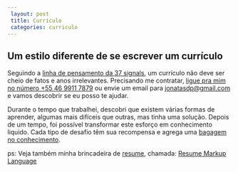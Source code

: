 ```yaml
---
 layout: post 
 title: Currículo
 categories: curriculo
---
```


## Um estilo diferente de se escrever um currículo

Seguindo a [linha de pensamento da 37 signals][37signals-post], um currículo não deve ser cheio de fatos e anos irrelevantes. Precisando me contratar, [ligue pra mim no número +55 46 9911 7879][cel] ou envie um email para <jonatasdp@gmail.com> e vamos descobrir se eu posso te ajudar.

Durante o tempo que trabalhei, descobri que existem várias formas de aprender, algumas mais difíceis que outras, mas tinha uma solução. Depois de um tempo, foi possível transformar este esforço em conhecimento liquido. Cada tipo de desafio têm sua recompensa e agrega uma [bagagem no conhecimento][portfolio].


ps: Veja também minha brincadeira de [resume][rml], chamada: [Resume Markup Language][rml]


[37signals-post]: http://37signals.com/svn/posts/1748-forget-the-resume-kill-on-the-cover-letter "este é um texto da signal vs noises"
[portfolio]: /portfolio.html "veja o meu portfólio"
[rml]: /rml-resume-markup-language.html "veja minhas chaves e valores"

[cel]: tel:5599117879


